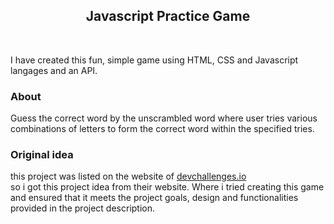 <h2 align="center">Javascript Practice Game</h1>
<br />
<p>
  I have created this fun, simple game using HTML, CSS and Javascript langages and an API. 
  <h3>About</h3> 
  Guess the correct word by the unscrambled word where user tries various combinations of letters to form the correct word within the specified tries. 
  <h3>Original idea</h3>
  this project was listed on the website of <a href="https://devchallenges.io/"> devchallenges.io </a> <br>
  so i got this project idea from their website. Where i tried creating this game and ensured that it meets the project goals, design and functionalities provided in the project description.
</p>
